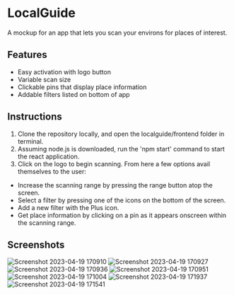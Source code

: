 # LocalGuide

A mockup for an app that lets you scan your environs for places of interest.

## Features
- Easy activation with logo button
- Variable scan size
- Clickable pins that display place information
- Addable filters listed on bottom of app

## Instructions
1. Clone the repository locally, and open the localguide/frontend folder in terminal.
2. Assuming node.js is downloaded, run the 'npm start' command to start the react application.
3. Click on the logo to begin scanning. From here a few options avail themselves to the user:
  - Increase the scanning range by pressing the range button atop the screen.
  - Select a filter by pressing one of the icons on the bottom of the screen.
  - Add a new filter with the Plus icon.
  - Get place information by clicking on a pin as it appears onscreen within the scanning range.

## Screenshots
![Screenshot 2023-04-19 170910](https://user-images.githubusercontent.com/78439856/233202366-5b6de56f-c554-42ff-abd9-3141f3f5ff22.png)
![Screenshot 2023-04-19 170927](https://user-images.githubusercontent.com/78439856/233202367-24f043a1-6f9d-4c4d-9371-0c2ab3ecfbb1.png)
![Screenshot 2023-04-19 170936](https://user-images.githubusercontent.com/78439856/233202368-220463fb-c571-4df9-98d1-62e557369760.png)
![Screenshot 2023-04-19 170951](https://user-images.githubusercontent.com/78439856/233202370-4c9cdb82-41a0-4920-b869-845ebe622089.png)
![Screenshot 2023-04-19 171004](https://user-images.githubusercontent.com/78439856/233202371-2a5d21f6-76e4-4512-a7b3-d288b23c9e8c.png)
![Screenshot 2023-04-19 171937](https://user-images.githubusercontent.com/78439856/233202679-0d3a5e6a-7448-4723-81a8-7bd6b2cf6572.png)
![Screenshot 2023-04-19 171541](https://user-images.githubusercontent.com/78439856/233202386-15b6fa6f-7b17-46e7-9ca4-61b73cb832cd.png)

